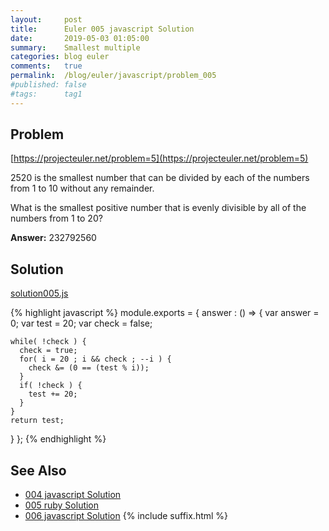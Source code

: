 ```yaml
---
layout:     post
title:      Euler 005 javascript Solution
date:       2019-05-03 01:05:00
summary:    Smallest multiple
categories: blog euler
comments:   true
permalink:  /blog/euler/javascript/problem_005
#published: false
#tags:      tag1
---
```


## Problem

[https://projecteuler.net/problem=5](https://projecteuler.net/problem=5)

2520 is the smallest number that can be divided by each of the numbers from 1 to 10 without any remainder.

What is the smallest positive number that is evenly divisible by all of the numbers from 1 to 20?

**Answer:** 232792560

## Solution

[solution005.js](https://gitlab.com/tvarley/euler/blob/master/javascript/src/euler/solution005.js)

{% highlight javascript %}
module.exports = {
  answer : () => {
    var answer = 0;
    var test = 20;
    var check = false;

    while( !check ) {
      check = true;
      for( i = 20 ; i && check ; --i ) {
        check &= (0 == (test % i));
      }
      if( !check ) {
        test += 20;
      }
    }
    return test;
  }
};
{% endhighlight %}

## See Also
* [004 javascript Solution]({{site.baseurl}}/blog/euler/javascript/problem_004)
* [005 ruby Solution]({{site.baseurl}}/blog/euler/ruby/problem_005)
* [006 javascript Solution]({{site.baseurl}}/blog/euler/javascript/problem_006)
{% include suffix.html %}
